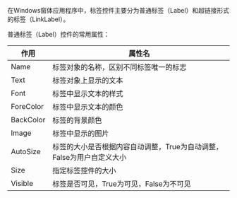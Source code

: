 在Windows窗体应用程序中，标签控件主要分为普通标签（Label）和超链接形式的标签（LinkLabel）。

普通标签（Label）控件的常用属性：

| 作用      | 属性名                                                       |
| --------- | ------------------------------------------------------------ |
| Name      | 标签对象的名称，区别不同标签唯一的标志                       |
| Text      | 标签对象上显示的文本                                         |
| Font      | 标签中显示文本的样式                                         |
| ForeColor | 标签中显示文本的颜色                                         |
| BackColor | 标签的背景颜色                                               |
| Image     | 标签中显示的图片                                             |
| AutoSize  | 标签的大小是否根据内容自动调整，True为自动调整，False为用户自定义大小 |
| Size      | 指定标签控件的大小                                           |
| Visible   | 标签是否可见，True为可见，False为不可见                      |

